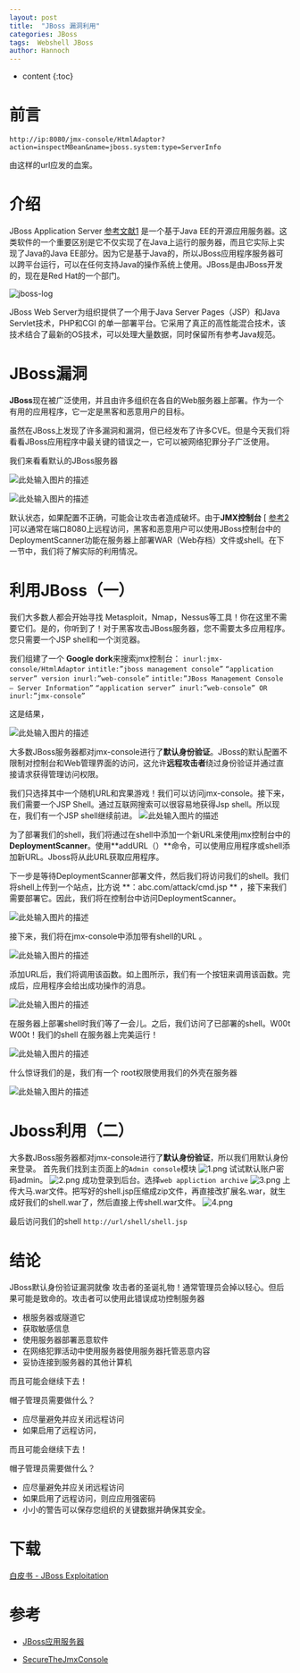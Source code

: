```yaml
---
layout: post
title:  "JBoss 漏洞利用"
categories: JBoss
tags:  Webshell JBoss
author: Hannoch
---
```


* content
{:toc}
# 前言
`http://ip:8080/jmx-console/HtmlAdaptor?action=inspectMBean&name=jboss.system:type=ServerInfo`

由这样的url应发的血案。
# 介绍
JBoss Application Server [参考文献1][1] 是一个基于Java EE的开源应用服务器。这类软件的一个重要区别是它不仅实现了在Java上运行的服务器，而且它实际上实现了Java的Java EE部分。因为它是基于Java的，所以JBoss应用程序服务器可以跨平台运行，可以在任何支持Java的操作系统上使用。JBoss是由JBoss开发的，现在是Red Hat的一个部门。


![jboss-log][2]


JBoss Web Server为组织提供了一个用于Java Server Pages（JSP）和Java Servlet技术，PHP和CGI 的单一部署平台。它采用了真正的高性能混合技术，该技术结合了最新的OS技术，可以处理大量数据，同时保留所有参考Java规范。
 
 
# JBoss漏洞
**JBoss**现在被广泛使用，并且由许多组织在各自的Web服务器上部署。作为一个有用的应用程序，它一定是黑客和恶意用户的目标。

虽然在JBoss上发现了许多漏洞和漏洞，但已经发布了许多CVE。但是今天我们将看看JBoss应用程序中最关键的错误之一，它可以被网络犯罪分子广泛使用。

我们来看看默认的JBoss服务器
 
![此处输入图片的描述][3]

![此处输入图片的描述][4]
 
 

 
默认状态，如果配置不正确，可能会让攻击者造成破坏。由于**JMX控制台** [ [参考2][5] ]可以通常在端口8080上远程访问，黑客和恶意用户可以使用JBoss控制台中的DeploymentScanner功能在服务器上部署WAR（Web存档）文件或shell。在下一节中，我们将了解实际的利用情况。
 
 
 
# 利用JBoss（一）
 
我们大多数人都会开始寻找 Metasploit，Nmap，Nessus等工具！你在这里不需要它们。是的，你听到了！对于黑客攻击JBoss服务器，您不需要太多应用程序。您只需要一个JSP shell和一个浏览器。

我们组建了一个 **Google dork**来搜索jmx控制台：
`inurl:jmx-console/HtmlAdaptor`
`intitle:”jboss management console”`
`“application server” version inurl:”web-console”`
`intitle:”JBoss Management Console – Server Information”`
`“application server” inurl:”web-console” OR inurl:”jmx-console”`

这是结果，

 ![此处输入图片的描述][6]

 
大多数JBoss服务器都对jmx-console进行了**默认身份验证**。JBoss的默认配置不限制对控制台和Web管理界面的访问，这允许**远程攻击者**绕过身份验证并通过直接请求获得管理访问权限。

我们只选择其中一个随机URL和宾果游戏！我们可以访问jmx-console。接下来，我们需要一个JSP Shell。通过互联网搜索可以很容易地获得Jsp shell。所以现在，我们有一个JSP shell继续前进。
 ![此处输入图片的描述][7]

 
为了部署我们的shell，我们将通过在shell中添加一个新URL来使用jmx控制台中的 **DeploymentScanner**。使用**addURL（）**命令，可以使用应用程序或shell添加新URL。Jboss将从此URL获取应用程序。

下一步是等待DeploymentScanner部署文件，然后我们将访问我们的shell。我们将shell上传到一个站点，比方说 **：abc.com/attack/cmd.jsp ** ，接下来我们需要部署它。因此，我们将在控制台中访问DeploymentScanner。

 ![此处输入图片的描述][8]

 
接下来，我们将在jmx-console中添加带有shell的URL 。

 ![此处输入图片的描述][9]
 
 
添加URL后，我们将调用该函数。如上图所示，我们有一个按钮来调用该函数。完成后，应用程序会给出成功操作的消息。

 ![此处输入图片的描述][10]

 
在服务器上部署shell时我们等了一会儿。之后，我们访问了已部署的shell。W00t W00t！我们的shell 在服务器上完美运行！

 ![此处输入图片的描述][11]

 
什么惊讶我们的是，我们有一个 root权限使用我们的外壳在服务器
 
![此处输入图片的描述][12]
 
# Jboss利用（二）
大多数JBoss服务器都对jmx-console进行了**默认身份验证**，所以我们用默认身份来登录。
首先我们找到主页面上的`Admin console`模块
![1.png](https://upload-images.jianshu.io/upload_images/5451635-2436e3cbbb6a03ff.png)
试试默认账户密码admin。
![2.png](https://upload-images.jianshu.io/upload_images/5451635-0adba465ae197661.png)
成功登录到后台。选择`web appliction archive`
![3.png](https://upload-images.jianshu.io/upload_images/5451635-70b761161869b537.png)
上传大马.war文件。把写好的shell.jsp压缩成zip文件，再直接改扩展名.war，就生成好我们的shell.war了，然后直接上传shell.war文件。
![4.png](https://upload-images.jianshu.io/upload_images/5451635-f429a870f3ac8879.png)

最后访问我们的shell
`http://url/shell/shell.jsp`
 
# 结论
JBoss默认身份验证漏洞就像 攻击者的圣诞礼物！通常管理员会掉以轻心。但后果可能是致命的。攻击者可以使用此错误成功控制服务器

- 根服务器或隧道它
- 获取敏感信息
- 使用服务器部署恶意软件
- 在网络犯罪活动中使用服务器使用服务器托管恶意内容
- 妥协连接到服务器的其他计算机

而且可能会继续下去！

帽子管理员需要做什么？

- 应尽量避免并应关闭远程访问
- 如果启用了远程访问，

而且可能会继续下去！

帽子管理员需要做什么？

- 应尽量避免并应关闭远程访问
- 如果启用了远程访问，则应应用强密码
- 小小的警告可以保存您组织的关键数据并确保其安全。
 
 
 
# 下载
 
 [白皮书 - JBoss Exploitation][13]
 
 
 
# 参考
 
- [JBoss应用服务器][14]
- [SecureTheJmxConsole][15]


  [1]: https://securityxploded.com/jboss-exploitation.php#Reference
  [2]: https://securityxploded.com/images/articles/jboss_main.jpg
  [3]: https://securityxploded.com/images/articles/jboss1.jpg
  [4]: https://securityxploded.com/images/articles/jboss2.jpg
  [5]: https://securityxploded.com/jboss-exploitation.php#Reference
  [6]: https://securityxploded.com/images/articles/jboss3.jpg
  [7]: https://securityxploded.com/images/articles/jboss4.jpg
  [8]: https://securityxploded.com/images/articles/jboss5.jpg
  [9]: https://securityxploded.com/images/articles/jboss6.jpg
  [10]: https://securityxploded.com/images/articles/jboss7.jpg
  [11]: https://securityxploded.com/images/articles/jboss8.jpg
  [12]: https://securityxploded.com/images/articles/jboss9.jpg
  [13]: https://securityxploded.com/JBoss%20Whitepaper.pdf
  [14]: http://en.wikipedia.org/wiki/JBoss_application_server
  [15]: http://community.jboss.org/wiki/SecureTheJmxConsole
